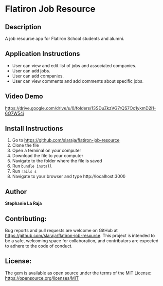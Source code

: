 # Flatiron Job Resource

## Description

A job resource app for Flatiron School students and alumni.

## Application Instructions
- User can view and edit list of jobs and associated companies.
- User can add jobs.
- User can add companies.
- User can view comments and add comments about specific jobs.

## Video Demo

https://drive.google.com/drive/u/0/folders/13SDuZkzVG7rQS7Oo1ykmD2i1-6O7W54i

## Install Instructions

1. Go to https://github.com/slaraja/flatiron-job-resource
2. Clone the file
3. Open a terminal on your computer
4. Download the file to your computer
5. Navigate to the folder where the file is saved
6. Run `bundle install`
7. Run `rails s`
8. Navigate to your browser and type http://localhost:3000

## Author

**Stephanie La Raja**

## Contributing:

Bug reports and pull requests are welcome on GitHub at https://github.com/slaraja/flatiron-job-resource. This project is intended to be a safe, welcoming space for collaboration, and contributors are expected to adhere to the code of conduct.

## License:

The gem is available as open source under the terms of the MIT License: https://opensource.org/licenses/MIT